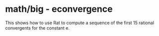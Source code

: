 # math/big - econvergence

This shows how to use Rat to compute a sequence of the first 15 rational convergents for the constant e.
